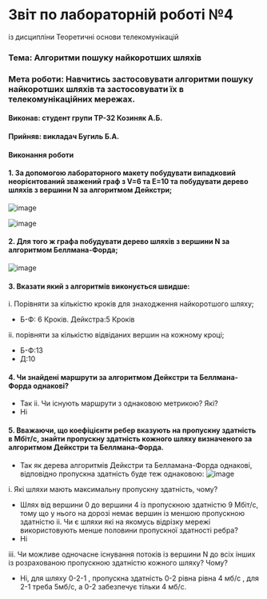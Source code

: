 # Звіт по лабораторній роботі №4

із дисципліни Теоретичні основи телекомунікацій
### Тема: Алгоритми пошуку найкоротших шляхів


### Мета роботи: Навчитись застосовувати алгоритми пошуку найкоротших шляхів та застосовувати їх в телекомунікаційних мережах.
#### Виконав: студент групи ТР-32 Козиняк А.Б.


#### Прийняв: викладач Бугиль Б.А.


#### Виконання роботи

#### 1. За допомогою лабораторного макету побудувати випадковий неорієнтований зважений граф з V=6 та E=10 та побудувати дерево шляхів з вершини N за алгоритмом Дейкстри;

![image](https://user-images.githubusercontent.com/48200799/118978116-9ebb6b00-b97f-11eb-8361-ca0ccf8422fa.png)


![image](https://user-images.githubusercontent.com/48200799/118978251-c6aace80-b97f-11eb-8c02-b8fa88221c10.png)



#### 2. Для того ж графа побудувати дерево шляхів з вершини N за алгоритмом Беллмана-Форда;
![image](https://user-images.githubusercontent.com/48200799/118978322-d9bd9e80-b97f-11eb-8e6e-74de2de0d0e4.png)


#### 3. Вказати який з алгоритмів виконується швидше:
i. Порівняти за кількістю кроків для знаходження найкоротшого шляху;
* Б-Ф: 6 Кроків. Дейкстра:5 Кроків</br>

ii. порівняти за кількістю відвіданих вершин на кожному кроці;
* Б-Ф:13
* Д:10

#### 4. Чи знайдені маршрути за алгоритмом Дейкстри та Беллмана-Форда однакові?
* Так 
ii. Чи існують маршрути з однаковою метрикою? Які?
* Ні 

#### 5. Вважаючи, що коефіцієнти ребер вказують на пропускну здатність в Мбіт/с, знайти пропускну здатність кожного шляху визначеного за алгоритмом Дейкстри та Беллмана-Форда.
* Так як дерева алгоритмів Дейкстри та Белламана-Форда однакові, відповідно пропускна здатність буде теж однаковою:
![image](https://user-images.githubusercontent.com/48200799/118978535-1ee1d080-b980-11eb-86b5-0c12d63f0270.png)




i. Які шляхи мають максимальну пропускну здатність, чому?
* Шлях від вершини 0 до вершини 4 із пропускною здатністю 9 Мбіт/с, тому що у нього на дорозі немає вершин із меншою пропускною здатністю
ii. Чи є шляхи які на якомусь відрізку мережі використовують менше половини пропускної здатності ребра?
* Ні 

iii. Чи можливе одночасне існування потоків із вершини N до всіх інших із розрахованою пропускною здатністю кожного шляху? Чому?
* Ні, для шляху 0-2-1 , пропускна здатність 0-2  рівна рівна 4 мб/с  , для 2-1 треба 5мб/с, а 0-2 забезпечує тільки 4 мб/с.










